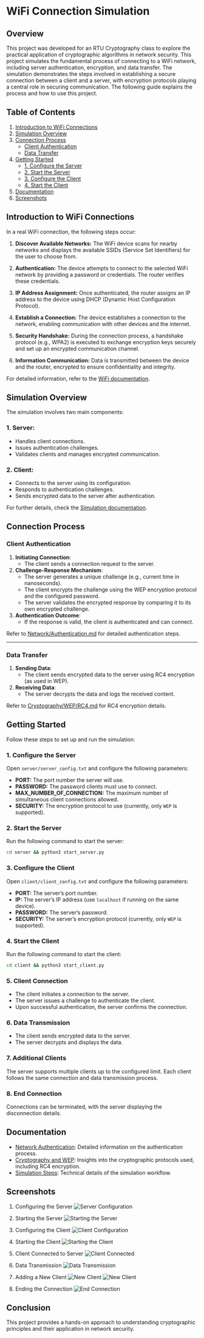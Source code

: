 # WiFi Connection Simulation

## Overview
This project was developed for an RTU Cryptography class to explore the practical application of cryptographic algorithms in network security. 
This project simulates the fundamental process of connecting to a WiFi network, including server authentication, encryption, and data transfer. The simulation demonstrates the steps involved in establishing a secure connection between a client and a server, with encryption protocols playing a central role in securing communication. The following guide explains the process and how to use this project.


## Table of Contents
1. [Introduction to WiFi Connections](#introduction-to-wifi-connections)
2. [Simulation Overview](#simulation-overview)
3. [Connection Process](#connection-process)
   - [Client Authentication](#client-authentication)
   - [Data Transfer](#data-transfer)
3. [Getting Started](#getting-started)
   - [1. Configure the Server](#1-configure-the-server)
   - [2. Start the Server](#2-start-the-server)
   - [3. Configure the Client](#3-configure-the-client)
   - [4. Start the Client](#4-start-the-client)
5. [Documentation](#documentation)
6. [Screenshots](#screenshots)


## Introduction to WiFi Connections
In a real WiFi connection, the following steps occur:

1. **Discover Available Networks:**
   The WiFi device scans for nearby networks and displays the available SSIDs (Service Set Identifiers) for the user to choose from.

2. **Authentication:**
   The device attempts to connect to the selected WiFi network by providing a password or credentials. The router verifies these credentials.

3. **IP Address Assignment:**
   Once authenticated, the router assigns an IP address to the device using DHCP (Dynamic Host Configuration Protocol).

4. **Establish a Connection:**
   The device establishes a connection to the network, enabling communication with other devices and the internet.

5. **Security Handshake:**
   During the connection process, a handshake protocol (e.g., WPA2) is executed to exchange encryption keys securely and set up an encrypted communication channel.

6. **Information Communication:**
   Data is transmitted between the device and the router, encrypted to ensure confidentiality and integrity.

For detailed information, refer to the [WiFi documentation](Network/Wifi.md).

## Simulation Overview

The simulation involves two main components:

### 1. Server:
- Handles client connections. 
- Issues authentication challenges. 
- Validates clients and manages encrypted communication.

### 2. Client:
- Connects to the server using its configuration.
- Responds to authentication challenges.
- Sends encrypted data to the server after authentication.

For further details, check the [Simulation documentation](Simulation.md).


## Connection Process
### Client Authentication
1. **Initiating Connection**:
   - The client sends a connection request to the server.
2. **Challenge-Response Mechanism**:
   - The server generates a unique challenge (e.g., current time in nanoseconds).
   - The client encrypts the challenge using the WEP encryption protocol and the configured password.
   - The server validates the encrypted response by comparing it to its own encrypted challenge.
3. **Authentication Outcome**:
   - If the response is valid, the client is authenticated and can connect.

Refer to [Network/Authentication.md](../Network/Authentification.md) for detailed authentication steps.

---

### Data Transfer
1. **Sending Data**:
   - The client sends encrypted data to the server using RC4 encryption (as used in WEP).
2. **Receiving Data**:
   - The server decrypts the data and logs the received content.

Refer to [Cryptography/WEP/RC4.md](../Cryptography/WEP/RC4.md) for RC4 encryption details.



## Getting Started
Follow these steps to set up and run the simulation:

### 1. Configure the Server
Open `server/server_config.txt` and configure the following parameters:
- **PORT:** The port number the server will use.
- **PASSWORD:** The password clients must use to connect.
- **MAX_NUMBER_OF_CONNECTION:** The maximum number of simultaneous client connections allowed.
- **SECURITY:** The encryption protocol to use (currently, only `WEP` is supported).

### 2. Start the Server
Run the following command to start the server:
```bash
cd server && python3 start_server.py
```

### 3. Configure the Client
Open `client/client_config.txt` and configure the following parameters:
- **PORT:** The server’s port number.
- **IP:** The server’s IP address (use `localhost` if running on the same device).
- **PASSWORD:** The server’s password.
- **SECURITY:** The server’s encryption protocol (currently, only `WEP` is supported).

### 4. Start the Client
Run the following command to start the client:
```bash
cd client && python3 start_client.py
```

### 5. Client Connection
- The client initiates a connection to the server.
- The server issues a challenge to authenticate the client.
- Upon successful authentication, the server confirms the connection.

### 6. Data Transmission
- The client sends encrypted data to the server.
- The server decrypts and displays the data.

### 7. Additional Clients
The server supports multiple clients up to the configured limit. Each client follows the same connection and data transmission process.

### 8. End Connection
Connections can be terminated, with the server displaying the disconnection details.

## Documentation
- [Network Authentication](Network/Authentification.md): Detailed information on the authentication process.
- [Cryptography and WEP](Cryptography/README.md): Insights into the cryptographic protocols used, including RC4 encryption.
- [Simulation Steps](Simulation.md): Technical details of the simulation workflow.

## Screenshots

1. Configuring the Server
   ![Server Configuration](test/1-Configure_the_server.png)

2. Starting the Server
   ![Starting the Server](test/2-Start_server.png)

3. Configuring the Client
   ![Client Configuration](test/3-Configure_the_client.png)

4. Starting the Client
   ![Starting the Client](test/4-Start_client.png)

5. Client Connected to Server
   ![Client Connected](test/5-Client_connected_to_server.png)

6. Data Transmission
   ![Data Transmission](test/6-Client_sends_data.png)

7. Adding a New Client
   ![New Client](test/8.1-New_client.png)
   ![New Client](test/8.2-New_client.png)

8. Ending the Connection
   ![End Connection](test/9-End_connection.png)

## Conclusion
This project provides a hands-on approach to understanding cryptographic principles and their application in network security. 













